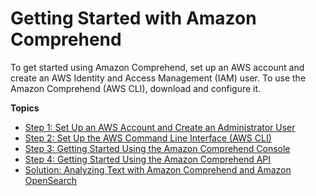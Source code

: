# Getting Started with Amazon Comprehend<a name="getting-started"></a>

To get started using Amazon Comprehend, set up an AWS account and create an AWS Identity and Access Management \(IAM\) user\. To use the Amazon Comprehend \(AWS CLI\), download and configure it\. 

**Topics**
+ [Step 1: Set Up an AWS Account and Create an Administrator User](setting-up.md)
+ [Step 2: Set Up the AWS Command Line Interface \(AWS CLI\)](setup-awscli.md)
+ [Step 3: Getting Started Using the Amazon Comprehend Console](get-started-console.md)
+ [Step 4: Getting Started Using the Amazon Comprehend API](get-started-api.md)
+ [Solution: Analyzing Text with Amazon Comprehend and Amazon OpenSearch](elasticsearch.md)
